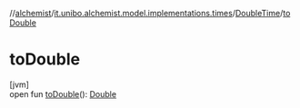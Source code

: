 //[alchemist](../../../index.md)/[it.unibo.alchemist.model.implementations.times](../index.md)/[DoubleTime](index.md)/[toDouble](to-double.md)

# toDouble

[jvm]\
open fun [toDouble](to-double.md)(): [Double](https://kotlinlang.org/api/latest/jvm/stdlib/kotlin/-double/index.html)
